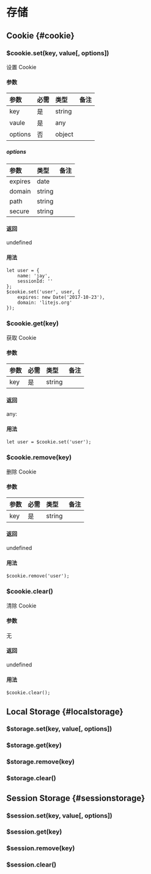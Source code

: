 # 存储

## Cookie {#cookie}

### $cookie.set(key, value[, options])
设置 Cookie

#### 参数

| 参数 | 必需 | 类型 | 备注 |
| :-- | :-- | :-- | :-- |
| key | 是 | string |  |
| vaule | 是 | any |  |
| options | 否 | object |  |

##### options

| 参数 | 类型 | 备注 |
| :-- | :-- | :-- |
| expires | date |  |
| domain | string |  |
| path | string |  |
| secure | string |  |

#### 返回
undefined

#### 用法

```
let user = {
    name: 'jay',
    sessionId: ''
};
$cookie.set('user', user, {
    expires: new Date('2017-10-23'),
    domain: 'litejs.org'
});
```

### $cookie.get(key)
获取 Cookie

#### 参数

| 参数 | 必需 | 类型 | 备注 |
| :-- | :-- | :-- | :-- |
| key | 是 | string |  |

#### 返回
any: 

#### 用法

```
let user = $cookie.set('user');
```

### $cookie.remove(key)
删除 Cookie

#### 参数

| 参数 | 必需 | 类型 | 备注 |
| :-- | :-- | :-- | :-- |
| key | 是 | string |  |


#### 返回
undefined

#### 用法

```
$cookie.remove('user');
```

### $cookie.clear()
清除 Cookie

#### 参数
无

#### 返回
undefined

#### 用法

```
$cookie.clear();
```

## Local Storage {#localstorage}

### $storage.set(key, value[, options])
### $storage.get(key)
### $storage.remove(key)
### $storage.clear()

## Session Storage {#sessionstorage}

### $session.set(key, value[, options])
### $session.get(key)
### $session.remove(key)
### $session.clear()
